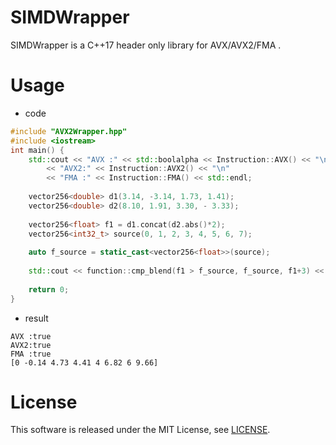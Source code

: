 # SIMDWrapper
SIMDWrapper is a C++17 header only library for AVX/AVX2/FMA .
# Usage
- code
```c++
#include "AVX2Wrapper.hpp"
#include <iostream>
int main() {
	std::cout << "AVX :" << std::boolalpha << Instruction::AVX() << "\n"
		<< "AVX2:" << Instruction::AVX2() << "\n"
		<< "FMA :" << Instruction::FMA() << std::endl;
	
	vector256<double> d1(3.14, -3.14, 1.73, 1.41);
	vector256<double> d2(8.10, 1.91, 3.30, - 3.33);
	
	vector256<float> f1 = d1.concat(d2.abs()*2);
	vector256<int32_t> source(0, 1, 2, 3, 4, 5, 6, 7);
	
	auto f_source = static_cast<vector256<float>>(source);
	
	std::cout << function::cmp_blend(f1 > f_source, f_source, f1+3) << std::endl;
	
	return 0;
}
```
- result
```
AVX :true
AVX2:true
FMA :true
[0 -0.14 4.73 4.41 4 6.82 6 9.66]
```

# License
This software is released under the MIT License, see [LICENSE](https://github.com/MurakamiShun/AVX2Wrapper/blob/master/LICENSE).
